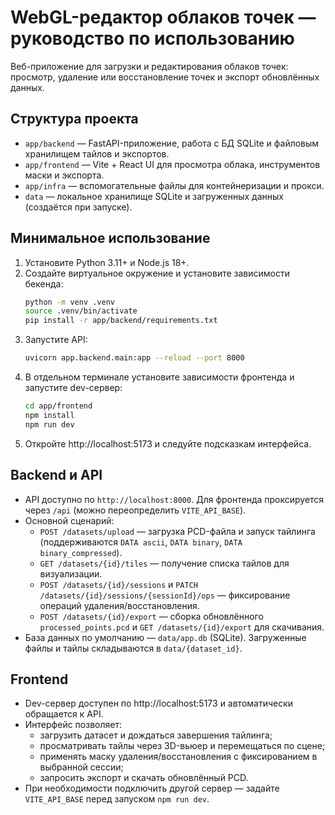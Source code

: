 # WebGL-редактор облаков точек — руководство по использованию

Веб-приложение для загрузки и редактирования облаков точек: просмотр, удаление или восстановление точек и экспорт обновлённых данных.

## Структура проекта
- `app/backend` — FastAPI-приложение, работа с БД SQLite и файловым хранилищем тайлов и экспортов.
- `app/frontend` — Vite + React UI для просмотра облака, инструментов маски и экспорта.
- `app/infra` — вспомогательные файлы для контейнеризации и прокси.
- `data` — локальное хранилище SQLite и загруженных данных (создаётся при запуске).

## Минимальное использование
1. Установите Python 3.11+ и Node.js 18+.
2. Создайте виртуальное окружение и установите зависимости бекенда:
   ```bash
   python -m venv .venv
   source .venv/bin/activate
   pip install -r app/backend/requirements.txt
   ```
3. Запустите API:
   ```bash
   uvicorn app.backend.main:app --reload --port 8000
   ```
4. В отдельном терминале установите зависимости фронтенда и запустите dev-сервер:
   ```bash
   cd app/frontend
   npm install
   npm run dev
   ```
5. Откройте http://localhost:5173 и следуйте подсказкам интерфейса.

## Backend и API
- API доступно по `http://localhost:8000`. Для фронтенда проксируется через `/api` (можно переопределить `VITE_API_BASE`).
- Основной сценарий:
  - `POST /datasets/upload` — загрузка PCD-файла и запуск тайлинга (поддерживаются `DATA ascii`, `DATA binary`, `DATA binary_compressed`).
  - `GET /datasets/{id}/tiles` — получение списка тайлов для визуализации.
  - `POST /datasets/{id}/sessions` и `PATCH /datasets/{id}/sessions/{sessionId}/ops` — фиксирование операций удаления/восстановления.
  - `POST /datasets/{id}/export` — сборка обновлённого `processed_points.pcd` и `GET /datasets/{id}/export` для скачивания.
- База данных по умолчанию — `data/app.db` (SQLite). Загруженные файлы и тайлы складываются в `data/{dataset_id}`.

## Frontend
- Dev-сервер доступен по http://localhost:5173 и автоматически обращается к API.
- Интерфейс позволяет:
  - загрузить датасет и дождаться завершения тайлинга;
  - просматривать тайлы через 3D-вьюер и перемещаться по сцене;
  - применять маску удаления/восстановления с фиксированием в выбранной сессии;
  - запросить экспорт и скачать обновлённый PCD.
- При необходимости подключить другой сервер — задайте `VITE_API_BASE` перед запуском `npm run dev`.
